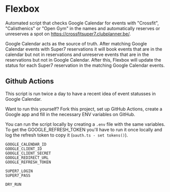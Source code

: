 # Flexbox

Automated script that checks Google Calendar for events with "Crossfit", "Calisthenics" or "Open Gym" in the names and automatically reserves or unreserves a spot on https://crossfitsuper7.clubplanner.be/.

Google Calendar acts as the source of truth. After matching Google Calendar events with Super7 reservations it will book events that are in the calendar but not in reservations and unreserve events that are in the reservations but not in Google Calendar. After this, Flexbox will update the status for each Super7 reservation in the matching Google Calendar events.

## Github Actions

This script is run twice a day to have a recent idea of event statusses in Google Calendar.

Want to run this yourself? Fork this project, set up GitHub Actions, create a Google app and fill in the necessary ENV variables on GitHub.

You can run the script locally by creating a `.env` file with the same variables. To get the GOOGLE_REFRESH_TOKEN you'll have to run it once locally and log the refresh token to copy it (`oauth.ts - set tokens()`).

```
GOOGLE_CALENDAR_ID
GOOGLE_CLIENT_ID
GOOGLE_CLIENT_SECRET
GOOGLE_REDIRECT_URL
GOOGLE_REFRESH_TOKEN

SUPER7_LOGIN
SUPER7_PASS

DRY_RUN
```

